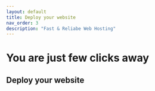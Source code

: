```yaml
---
layout: default
title: Deploy your website
nav_order: 3
description: "Fast & Reliabe Web Hosting"
---
```


# You are just few clicks away

## Deploy your website
